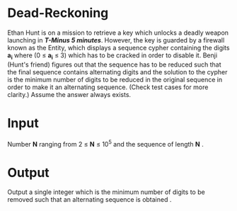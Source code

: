 # Dead-Reckoning 

Ethan Hunt is on a mission to retrieve a key which unlocks a deadly weapon launching in ***T-Minus 5 minutes***. However, the key is guarded by a firewall known as the Entity, which displays a sequence cypher containing the digits **a<sub>i</sub>** where (0 &le; **a<sub>i</sub>** &le; 3) which has to be cracked in order to disable it. Benji (Hunt's friend) figures out that the sequence has to be reduced such that the final sequence contains alternating digits and the solution to the cypher is the minimum number of digits to be reduced in the original sequence in order to make it an alternating sequence. (Check test cases for more clarity.) Assume the answer always exists.

# Input
Number **N** ranging from 2 &le; **N** &le; 10<sup>5</sup> and the sequence of length **N** . 

# Output 
Output a single integer which is the minimum number of digits to be removed such that an alternating sequence is obtained . 

